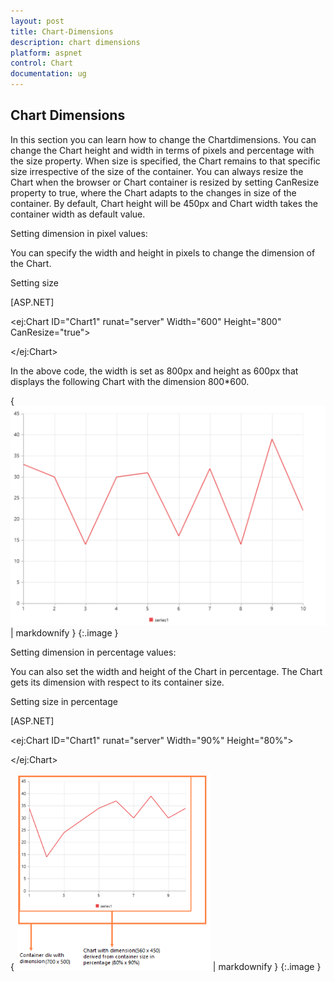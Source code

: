 ```yaml
---
layout: post
title: Chart-Dimensions
description: chart dimensions
platform: aspnet
control: Chart
documentation: ug
---
```


## Chart Dimensions

In this section you can learn how to change the Chartdimensions. You can change the Chart height and width in terms of pixels and percentage with the size property. When size is specified, the Chart remains to that specific size irrespective of the size of the container. You can always resize the Chart when the browser or Chart container is resized by setting CanResize property to true, where the Chart adapts to the changes in size of the container. By default, Chart height will be 450px and Chart width takes the container width as default value.

Setting dimension in pixel values:

You can specify the width and height in pixels to change the dimension of the Chart. 

Setting size

[ASP.NET]

&lt;ej:Chart ID="Chart1" runat="server" Width="600" Height="800" CanResize="true"&gt;

&lt;/ej:Chart&gt;





In the above code, the width is set as 800px and height as 600px that displays the following Chart with the dimension 800*600.



{ ![](Chart-Dimensions_images/Chart-Dimensions_img1.png) | markdownify }
{:.image }


Setting dimension in percentage values:

You can also set the width and height of the Chart in percentage. The Chart gets its dimension with respect to its container size.

Setting size in percentage



[ASP.NET]

&lt;ej:Chart ID="Chart1" runat="server" Width="90%" Height="80%"&gt;

&lt;/ej:Chart&gt;







{ ![](Chart-Dimensions_images/Chart-Dimensions_img2.png) | markdownify }
{:.image }


